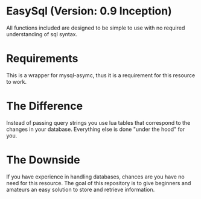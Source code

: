 # EasySql (Version: 0.9 Inception)
All functions included are designed to be simple to use with no required understanding of sql syntax. 

# Requirements
This is a wrapper for mysql-asymc, thus it is a requirement for this resource to work.

# The Difference
Instead of passing query strings you use lua tables that correspond to the changes in your database. Everything else is done "under the hood" for you.

# The Downside
If you have experience in handling databases, chances are you have no need for this resource. The goal of this repository is to give beginners and amateurs an easy solution to store and retrieve information.
